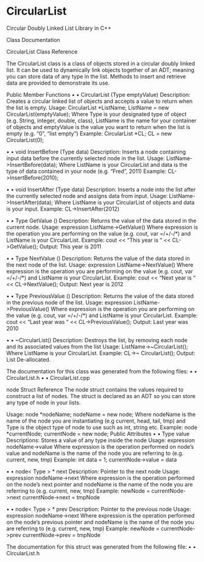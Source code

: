 CircularList
============

Circular Doubly Linked List Library in C++

Class Documentation

CircularList Class Reference

The CircularList class is a class of objects stored in a circular doubly linked list. 
It can be used to dynamically link objects together of an ADT; meaning you can store data of any type in the list. 
Methods to insert and retrieve data are provided to demonstrate its use.

Public Member Functions
•	•	CircularList (Type emptyValue)
Description: Creates a circular linked list of objects and accepts a value to return when the list is empty.
Usage: 
CircularList<Type>  *ListName; 
ListName = new CircularList<Type>(emptyValue);
Where Type is your designated type of object (e.g. String, integer, double, class), ListName is the name for your container of objects and emptyValue is the value you want to return when the list is empty (e.g. “0”, “list empty”)
Example:
CircularList<int> *CL;
CL = new CircularList<int>(0);

•	•	void InsertBefore (Type data)
Description: Inserts a node containing input data before the currently selected node in the list.
Usage: ListName->InsertBefore(data);
Where ListName is your CircularList and data is the type of data contained in your node (e.g. “Fred”, 2011)
Example:
CL->InsertBefore(2010);

•	•	void InsertAfter (Type data)
Description: Inserts a node into the list after the currently selected node and assigns data from input.
Usage: ListName->InsertAfter(data);
Where ListName is your CircularList of objects and data is your input.
Example:
CL->InsertAfter(2012)

•	•	Type GetValue ()
Description: Returns the value of the data stored in the current node.
Usage: expression ListName->GetValue()
Where expression is the operation you are performing on the value (e.g. cout, var =/+/-/*) and ListName is your CircularList.
Example:
cout <<  “This year is “ << CL->GetValue();
Output: This year is 2011

•	•	Type NextValue ()
Description: Returns the value of the data stored in the next node of the list.
Usage: expression ListName->NextValue()
Where expression is the operation you are performing on the value (e.g. cout, var =/+/-/*) and ListName is your CircularList.
Example:
cout <<  “Next year is “ << CL->NextValue();
Output: Next year is 2012

•	•	Type PreviousValue ()
Description: Returns the value of the data stored in the previous node of the list.
Usage: expression ListName->PreviousValue()
Where expression is the operation you are performing on the value (e.g. cout, var =/+/-/*) and ListName is your CircularList.
Example:
cout <<  “Last year was “ << CL->PreviousValue();
Output: Last year was 2010

•	•	~CircularList()
Description: Destroys the list, by removing each node and its associated values from the list
Usage: ListName->~CircularList();
Where ListName is your CircularList.
Example:
CL->~ CircularList();
Output: List De-allocated.



The documentation for this class was generated from the following files:
•	•	CircularList.h
•	•	CircularList.cpp

node Struct Reference
The node struct contains the values required to construct a list of nodes. The struct is declared as an ADT so you can store any type of node in your lists.

Usage: 
node<Type> *nodeName;
nodeName = new node<Type>;
Where nodeName is the name of the node you are instantiating (e.g current, head, tail, tmp) and Type is the object type of node to use such as int, string etc.
Example: 
node<int> *currentNode;
currentNode = new node<int>;
Public Attributes
•	•	Type value
Descriptions: Stores a value of any type inside the node
Usage: expression nodeName->value
Where expression is the operation performed on node’s value and nodeName is the name of the node you are referring to (e.g. current, new, tmp)
Example:
int data = 1;
currentNode->value = data

•	•	node< Type > * next
Description: Pointer to the next node
Usage: expression nodeName->next
Where expression is the operation performed on the node’s next pointer and nodeName is the name of the node you are referring to (e.g. current, new, tmp)
Example:
newNode = currentNode->next 
currentNode->next = tmpNode

•	•	node< Type > * prev
Description: Pointer to the previous node
Usage: expression nodeName->next
Where expression is the operation performed on the node’s previous pointer and nodeName is the name of the node you are referring to (e.g. current, new, tmp)
Example:
newNode  =  currentNode->prev 
currentNode->prev = tmpNode


The documentation for this struct was generated from the following file:
•	•	CircularList.h

